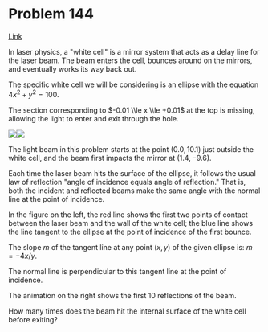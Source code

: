# Problem 144

[Link](https://projecteuler.net/problem=144)

In laser physics, a "white cell" is a mirror system that acts as a delay line for the laser beam. The beam enters the cell, bounces around on the mirrors, and eventually works its way back out.

The specific white cell we will be considering is an ellipse with the equation $4x^2 + y^2 = 100$.

The section corresponding to $-0.01 \\le x \\le +0.01$ at the top is missing, allowing the light to enter and exit through the hole.

![](resources/images/0144_1.png?1678992052)![](resources/images/0144_2.gif?1678992055)

The light beam in this problem starts at the point $(0.0,10.1)$ just outside the white cell, and the beam first impacts the mirror at $(1.4,-9.6)$.

Each time the laser beam hits the surface of the ellipse, it follows the usual law of reflection "angle of incidence equals angle of reflection." That is, both the incident and reflected beams make the same angle with the normal line at the point of incidence.

In the figure on the left, the red line shows the first two points of contact between the laser beam and the wall of the white cell; the blue line shows the line tangent to the ellipse at the point of incidence of the first bounce.

The slope $m$ of the tangent line at any point $(x,y)$ of the given ellipse is: $m = -4x/y$.

The normal line is perpendicular to this tangent line at the point of incidence.

The animation on the right shows the first $10$ reflections of the beam.

How many times does the beam hit the internal surface of the white cell before exiting?